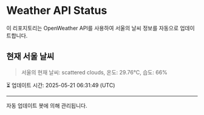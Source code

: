 
# Weather API Status

이 리포지토리는 OpenWeather API를 사용하여 서울의 날씨 정보를 자동으로 업데이트합니다.

## 현재 서울 날씨
> 서울의 현재 날씨: scattered clouds, 온도: 29.76°C, 습도: 66%

⏳ 업데이트 시간: 2025-05-21 06:31:49 (UTC)

---
자동 업데이트 봇에 의해 관리됩니다.
